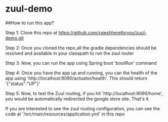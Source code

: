 # zuul-demo

##How to run this app?

Step 1: Clone this repo at  https://github.com/rajeshhereforyou/zuul-demo.git

Step 2: Once you cloned the repo,all the gradle dependencies should be resolved and available in your classpath to run the zuul router

Step 3: Now, you can run the app using Spring boot 'bootRun' command

Step 4: Once you have the app up and running, you can the health of the app using 'http://localhost:9090/actuator/health'. This should return '{"status":"UP"}'

Step 5: Now, to test the Zuul routing, if you hit 'http://localhost:9090/home', you would be automatically redirected the google store site. That's it.


If you are interested to see the zuul routing configuration, you can see the code at '/src/main/resources/application.yml' in this repo
